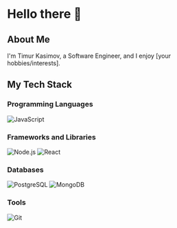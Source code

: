 # Hello there 👋

## About Me

I'm Timur Kasimov, a Software Engineer, and I enjoy [your hobbies/interests].
<img src="gradient.gif" width="60%" height="5px">

## My Tech Stack

### Programming Languages

![JavaScript](https://img.shields.io/badge/-JavaScript-F7DF1E?style=flat-square&logo=javascript&logoColor=black)


### Frameworks and Libraries

![Node.js](https://img.shields.io/badge/-Node.js-339933?style=flat-square&logo=node.js&logoColor=white) 
![React](https://img.shields.io/badge/-React-61DAFB?style=flat-square&logo=react&logoColor=white)


### Databases

![PostgreSQL](https://img.shields.io/badge/-PostgreSQL-336791?style=flat-square&logo=postgresql&logoColor=white) 
![MongoDB](https://img.shields.io/badge/-MongoDB-47A248?style=flat-square&logo=mongodb&logoColor=white)


### Tools

![Git](https://img.shields.io/badge/-Git-F05032?style=flat-square&logo=git&logoColor=white) 


